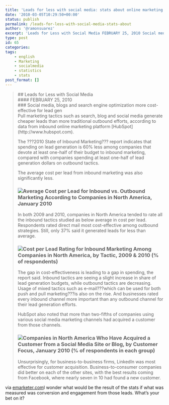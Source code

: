 ```yaml
---
title: 'Leads for less with social media: stats about online marketing costs per lead'
date: '2010-03-05T10:29:50+00:00'
status: publish
permalink: /leads-for-less-with-social-media-stats-about
author: '@ramonsuarez'
excerpt: 'Leads for Less with Social Media FEBRUARY 25, 2010 Social media, blogs and search engine optimization more cost-effective for lead gen Pull marketing tactics such as search, blog and social media generate cheaper leads than more traditional outbou...'
type: post
id: 65
categories:
tags:
    - english
    - Marketing
    - socialmedia
    - statistics
    - stats
post_format: []
---
```

> <div>## Leads for Less with Social Media
> 
> </div><div>#### FEBRUARY 25, 2010
> 
> </div><div>### Social media, blogs and search engine optimization more cost-effective for lead gen
> 
> </div>Pull marketing tactics such as search, blog and social media generate cheaper leads than more traditional outbound efforts, according to data from inbound online marketing platform [HubSpot](http://www.hubspot.com).
> 
> The ???2010 State of Inbound Marketing??? report indicates that spending on lead generation is 60% less among companies that devote at least one-half of their budget to inbound marketing, compared with companies spending at least one-half of lead generation dollars on outbound tactics.
> 
> The average cost per lead from inbound marketing was also significantly less.
> 
> ### ![Average Cost per Lead for Inbound vs. Outbound Marketing According to Companies in North America, January 2010](http://www.emarketer.com/images/chart_gifs/111001-112000/111872.gif)
> 
> In both 2009 and 2010, companies in North America tended to rate all the inbound tactics studied as below average in cost per lead. Respondents rated direct mail most cost-effective among outbound strategies. Still, only 37% said it generated leads for less than average.
> 
> ### ![Cost per Lead Rating for Inbound Marketing Among Companies in North America, by Tactic, 2009 & 2010 (% of respondents)](http://www.emarketer.com/images/chart_gifs/111001-112000/111875.gif)
> 
> The gap in cost-effectiveness is leading to a gap in spending, the report said. Inbound tactics are seeing a slight increase in share of lead generation budgets, while outbound tactics are decreasing. Usage of mixed tactics such as e-mail???which can be used for both push and pull marketing???is also on the rise. And businesses rated every inbound channel more important than any outbound channel for their lead generation efforts.
> 
> HubSpot also noted that more than two-fifths of companies using various social media marketing channels had acquired a customer from those channels.
> 
> ### ![Companies in North America Who Have Acquired a Customer from a Social Media Site or Blog, by Customer Focus, January 2010 (% of respondents in each group)](http://www.emarketer.com/images/chart_gifs/111001-112000/111880.gif)
> 
> Unsurprisingly, for business-to-business firms, LinkedIn was most effective for customer acquisition. Business-to-consumer companies did better on each of the other sites, with the best results coming from Facebook, where nearly seven in 10 had found a new customer.

via [emarketer.com](http://www.emarketer.com/mobile/article_m.aspx?R=1007534)</div>I wonder what would be the result of the stats if what was measured was conversion and engagement from those leads. What’s your bet on it?

</div>